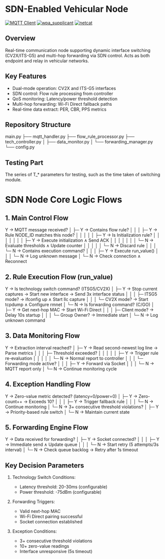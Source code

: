 # SDN-Enabled Vehicular Node

[![MQTT Client](https://img.shields.io/badge/client-paho--mqtt-orange.svg)](https://pypi.org/project/paho-mqtt/)
[![wpa_supplicant](https://img.shields.io/badge/tool-wpa__supplicant-important.svg)](https://w1.fi/wpa_supplicant/)
[![netcat](https://img.shields.io/badge/tool-netcat-lightgrey.svg)](https://linux.die.net/man/1/nc)

## Overview
Real-time communication node supporting dynamic interface switching (CV2X/ITS-G5) and multi-hop forwarding via SDN control. Acts as both endpoint and relay in vehicular networks.

## Key Features
- Dual-mode operation: CV2X and ITS-G5 interfaces
- SDN control: Flow rule processing from controller
- QoS monitoring: Latency/power threshold detection
- Multi-hop forwarding: Wi-Fi Direct fallback paths
- Real-time data extract: PER, CBR, PPS metrics

## Repository Structure
main.py
├── mqtt_handler.py
├── flow_rule_processor.py
├── tech_controller.py
│   ├── data_monitor.py
│   └── forwarding_manager.py
└── config.py

## Testing Part
The series of T_* parameters for testing, such as the time taken of switching module.

# SDN Node Core Logic Flows

## 1. Main Control Flow
Y → MQTT message received?
  │
  ├─ Y → Contains flow rule?
  │      │
  │      ├─ Y → Rule NODE_ID matches this node?
  │      │      │
  │      │      ├─ Y → Is Initialization rule?
  │      │      │      │
  │      │      │      ├─ Y → Execute initialization ∧ Send ACK
  │      │      │      │
  │      │      │      └─ N → Evaluate thresholds ∧ Update counter
  │      │      │
  │      │      └─ N → Discard rule
  │      │
  │      └─ N → Contains execution command?
  │             │
  │             ├─ Y → Execute run_value()
  │             │
  │             └─ N → Log unknown message
  │
  └─ N → Check connection ∧ Reconnect

## 2. Rule Execution Flow (run_value)
Y → Is technology switch command? (ITSG5/CV2X)
  │
  ├─ Y → Stop current captures → Start new interface → Send 3x interface status
  │      │
  │      ├─ ITSG5 mode? → ifconfig up ∧ Start llc capture
  │      │
  │      └─ CV2X mode? → Start tcpdump ∧ Configure rmnet
  │
  └─ N → Is forwarding command? (C/GO)
         │
         ├─ Y → Get next-hop MAC → Start Wi-Fi Direct
         │      │
         │      ├─ Client mode? → Delay 10s startup
         │      │
         │      └─ Group Owner? → Immediate start
         │
         └─ N → Log unknown command

## 3. Data Monitoring Flow
Y → Extraction interval reached?
  │
  ├─ Y → Read second-newest log line → Parse metrics
  │      │
  │      ├─ Threshold exceeded?
  │      │      │
  │      │      ├─ Y → Trigger rule re-evaluation
  │      │      │
  │      │      └─ N → Normal report to controller
  │      │
  │      └─ Forwarding mode active?
  │             │
  │             ├─ Y → Forward via Socket
  │             │
  │             └─ N → MQTT report only
  │
  └─ N → Continue monitoring cycle

## 4. Exception Handling Flow
Y → Zero-value metric detected? (latency=0/power=0)
  │
  ├─ Y → Zero-count++ → Exceeds 10?
  │      │
  │      ├─ Y → Trigger fallback rule
  │      │
  │      └─ N → Continue monitoring
  │
  └─ N → 3+ consecutive threshold violations?
         │
         ├─ Y → Priority-based rule switch
         │
         └─ N → Maintain current state

## 5. Forwarding Engine Flow
Y → Data received for forwarding?
  │
  ├─ Y → Socket connected?
  │      │
  │      ├─ Y → Immediate send ∧ Update queue
  │      │
  │      └─ N → Start retry (5 attempts/3s interval)
  │
  └─ N → Check queue backlog → Retry after 1s timeout

## Key Decision Parameters
1. Technology Switch Conditions:
   - Latency threshold: 20-30ms (configurable)
   - Power threshold: -75dBm (configurable)

2. Forwarding Triggers:
   - Valid next-hop MAC
   - Wi-Fi Direct pairing successful
   - Socket connection established

3. Exception Conditions:
   - 3+ consecutive threshold violations
   - 10+ zero-value readings
   - Interface unresponsive (5s timeout)
